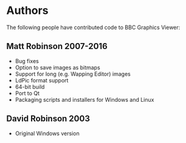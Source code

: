 # Authors

The following people have contributed code to BBC Graphics Viewer:

## Matt Robinson 2007-2016

* Bug fixes
* Option to save images as bitmaps
* Support for long (e.g. Wapping Editor) images
* LdPic format support
* 64-bit build
* Port to Qt
* Packaging scripts and installers for Windows and Linux

## David Robinson 2003

* Original Windows version

